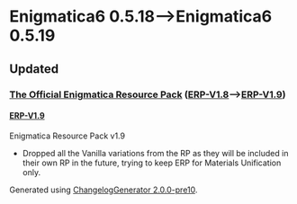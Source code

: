 # Enigmatica6 0.5.18⟶Enigmatica6 0.5.19

## Updated

### [The Official Enigmatica Resource Pack](https://www.curseforge.com/minecraft/texture-packs/the-official-enigmatica-resource-pack-16x16) ([ERP-V1.8](https://www.curseforge.com/minecraft/texture-packs/the-official-enigmatica-resource-pack-16x16/files/3248894)⟶[ERP-V1.9](https://www.curseforge.com/minecraft/texture-packs/the-official-enigmatica-resource-pack-16x16/files/3510421))

#### [ERP-V1.9](https://www.curseforge.com/minecraft/texture-packs/the-official-enigmatica-resource-pack-16x16/files/3510421)

Enigmatica Resource Pack v1.9

* Dropped all the Vanilla variations from the RP as they will be included in their own RP in the future, trying to keep ERP for Materials Unification only.

Generated using [ChangelogGenerator 2.0.0-pre10](https://github.com/TheRandomLabs/ChangelogGenerator).
